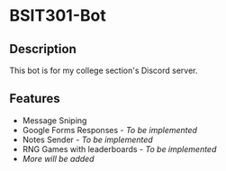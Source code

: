 # BSIT301-Bot

## Description

This bot is for my college section's Discord server.

## Features

- Message Sniping
- Google Forms Responses - _To be implemented_
- Notes Sender - _To be implemented_
- RNG Games with leaderboards - _To be implemented_
- _More will be added_
